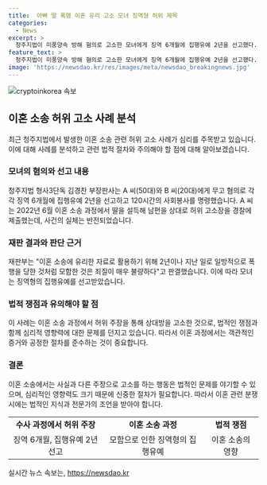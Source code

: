 ```yaml
---
title:  아빠 딸 폭행 이혼 유리 고소 모녀 징역형 허위 제목
categories:
  - News
excerpt: >
  청주지법이 미풍양속 방해 혐의로 고소한 모녀에게 징역 6개월에 집행유예 2년을 선고했다. A씨는 이혼 소송을 유리하게 처리하기 위해 딸을 동원하여 남편을 허위 고소했으나, 녹음파일 증거로 진술이 거짓으로 드러나 역전됐다. 재판부는 이를 불량한 행위로 규정하며 판결했다.
feature_text: >
  청주지법이 미풍양속 방해 혐의로 고소한 모녀에게 징역 6개월에 집행유예 2년을 선고했다. A씨는 이혼 소송을 유리하게 처리하기 위해 딸을 동원하여 남편을 허위 고소했으나, 녹음파일 증거로 진술이 거짓으로 드러나 역전됐다. 재판부는 이를 불량한 행위로 규정하며 판결했다.
image: 'https://newsdao.kr/res/images/meta/newsdao_breakingnews.jpg'
---
```


<p><img src="https://newsdao.kr/res/images/meta/newsdao_breakingnews.jpg" alt="cryptoinkorea 속보" /></p>

<h2 data-ke-size="size26">이혼 소송 허위 고소 사례 분석</h2>

<p data-ke-size="size16">최근 청주지법에서 발생한 이혼 소송 관련 허위 고소 사례가 심리를 주목받고 있습니다. 이에 대해 사례를 분석하고 관련 법적 절차와 주의해야 할 점에 대해 알아보겠습니다.</p>

<h3>모녀의 혐의와 선고 내용</h3>

<p data-ke-size="size16">청주지법 형사3단독 김경찬 부장판사는 A 씨(50대)와 B 씨(20대)에게 무고 혐의로 각각 징역 6개월에 집행유예 2년을 선고하고 120시간의 사회봉사를 명령했습니다. A 씨는 2022년 6월 이혼 소송 과정에서 딸을 설득해 남편을 상대로 허위 고소장을 경찰에 제출했는데, 사건의 실체는 반전되었습니다.</p>

<h3>재판 결과와 판단 근거</h3>

<p data-ke-size="size16">재판부는 "이혼 소송에 유리한 자료로 활용하기 위해 2년이나 지난 일로 일방적으로 폭행을 당한 것처럼 모함한 것은 죄질이 매우 불량하다"고 판결했습니다. 이에 따라 모녀는 징역형의 집행유예를 선고받았습니다.</p>

<h3>법적 쟁점과 유의해야 할 점</h3>

<p data-ke-size="size16">이 사례는 이혼 소송 과정에서 허위 주장을 통해 상대방을 고소한 것으로, 법적인 쟁점과 함께 심리적 영향력에 대한 문제를 던지고 있습니다. 따라서 이혼 과정에서는 객관적인 증거와 공정한 절차를 준수하는 것이 중요합니다.</p>

<h3>결론</h3>

<p data-ke-size="size16">이혼 소송에서는 사실과 다른 주장으로 고소를 하는 행동은 법적인 문제를 야기할 수 있으며, 심리적인 영향력도 크기 때문에 신중한 절차가 필요합니다. 따라서 이혼 관련 분쟁 시에는 법적인 지식과 전문가의 조언을 받아야 합니다.</p>

<table>
    <tbody>
        <tr>
            <td style="text-align: center; height: 17px;"><b>수사 과정에서 허위 주장</b></td>
            <td style="text-align: center; height: 17px;"><b>이혼 소송 과정</b></td>
            <td style="text-align: center; height: 17px;"><b>법적 쟁점</b></td>
        </tr>
        <tr>
            <td style="text-align: center; height: 17px;">징역 6개월, 집행유예 2년 선고</td>
            <td style="text-align: center; height: 17px;">모함으로 인한 징역형의 집행유예</td>
            <td style="text-align: center; height: 17px;">이혼 소송의 영향</td>
        </tr>
    </tbody>
</table>
실시간 뉴스 속보는, <a href="https://newsdao.kr" rel="dofollow">https://newsdao.kr</a>


